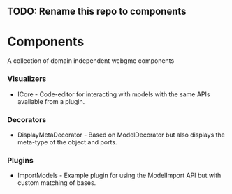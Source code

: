 ## TODO: Rename this repo to components

# Components
A collection of domain independent webgme components

### Visualizers
* ICore - Code-editor for interacting with models with the same APIs available from a plugin.

### Decorators
* DisplayMetaDecorator - Based on ModelDecorator but also displays the meta-type of the object and ports.

### Plugins
* ImportModels - Example plugin for using the ModelImport API but with custom matching of bases.
